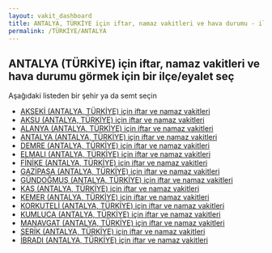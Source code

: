 ```yaml
---
layout: vakit_dashboard
title: ANTALYA, TÜRKİYE için iftar, namaz vakitleri ve hava durumu - ilçe/eyalet seç
permalink: /TÜRKİYE/ANTALYA
---
```


## ANTALYA (TÜRKİYE) için iftar, namaz vakitleri ve hava durumu  görmek için bir ilçe/eyalet seç

Aşağıdaki listeden bir şehir ya da semt seçin

* [AKSEKİ (ANTALYA, TÜRKİYE) için iftar ve namaz vakitleri](/TÜRKİYE/ANTALYA/AKSEKİ)
* [AKSU (ANTALYA, TÜRKİYE) için iftar ve namaz vakitleri](/TÜRKİYE/ANTALYA/AKSU)
* [ALANYA (ANTALYA, TÜRKİYE) için iftar ve namaz vakitleri](/TÜRKİYE/ANTALYA/ALANYA)
* [ANTALYA (ANTALYA, TÜRKİYE) için iftar ve namaz vakitleri](/TÜRKİYE/ANTALYA/ANTALYA)
* [DEMRE (ANTALYA, TÜRKİYE) için iftar ve namaz vakitleri](/TÜRKİYE/ANTALYA/DEMRE)
* [ELMALI (ANTALYA, TÜRKİYE) için iftar ve namaz vakitleri](/TÜRKİYE/ANTALYA/ELMALI)
* [FİNİKE (ANTALYA, TÜRKİYE) için iftar ve namaz vakitleri](/TÜRKİYE/ANTALYA/FİNİKE)
* [GAZİPAŞA (ANTALYA, TÜRKİYE) için iftar ve namaz vakitleri](/TÜRKİYE/ANTALYA/GAZİPAŞA)
* [GÜNDOĞMUŞ (ANTALYA, TÜRKİYE) için iftar ve namaz vakitleri](/TÜRKİYE/ANTALYA/GÜNDOĞMUŞ)
* [KAŞ (ANTALYA, TÜRKİYE) için iftar ve namaz vakitleri](/TÜRKİYE/ANTALYA/KAŞ)
* [KEMER (ANTALYA, TÜRKİYE) için iftar ve namaz vakitleri](/TÜRKİYE/ANTALYA/KEMER)
* [KORKUTELİ (ANTALYA, TÜRKİYE) için iftar ve namaz vakitleri](/TÜRKİYE/ANTALYA/KORKUTELİ)
* [KUMLUCA (ANTALYA, TÜRKİYE) için iftar ve namaz vakitleri](/TÜRKİYE/ANTALYA/KUMLUCA)
* [MANAVGAT (ANTALYA, TÜRKİYE) için iftar ve namaz vakitleri](/TÜRKİYE/ANTALYA/MANAVGAT)
* [SERİK (ANTALYA, TÜRKİYE) için iftar ve namaz vakitleri](/TÜRKİYE/ANTALYA/SERİK)
* [İBRADI (ANTALYA, TÜRKİYE) için iftar ve namaz vakitleri](/TÜRKİYE/ANTALYA/İBRADI)

<script type="text/javascript">
  var GLOBAL_COUNTRY = 'TÜRKİYE';
  var GLOBAL_CITY = 'ANTALYA';
  var GLOBAL_STATE = 'ANTALYA';
</script>
